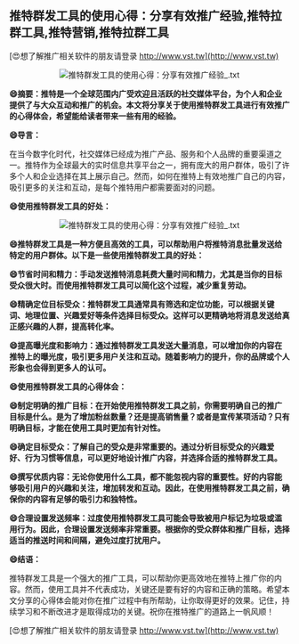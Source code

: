 ## **推特群发工具的使用心得：分享有效推广经验,推特拉群工具,推特营销,推特拉群工具**

[😍想了解推广相关软件的朋友请登录 http://www.vst.tw](http://www.vst.tw)

 <center><img src="https://vst.tw/MP4/tuiguang/png/4.png" alt="推特群发工具的使用心得：分享有效推广经验_.txt"></center>

**😄摘要：推特是一个全球范围内广受欢迎且活跃的社交媒体平台，为个人和企业提供了与大众互动和推广的机会。本文将分享关于使用推特群发工具进行有效推广的心得体会，希望能给读者带来一些有用的经验。**

**😄导言：**

在当今数字化时代，社交媒体已经成为推广产品、服务和个人品牌的重要渠道之一。推特作为全球最大的实时信息共享平台之一，拥有庞大的用户群体，吸引了许多个人和企业选择在其上展示自己。然而，如何在推特上有效地推广自己的内容，吸引更多的关注和互动，是每个推特用户都需要面对的问题。

**😄使用推特群发工具的好处：**

 <center><img src="https://vst.tw/MP4/tuiguang/png/7.png" alt="推特群发工具的使用心得：分享有效推广经验_.txt"></center>

**😄推特群发工具是一种方便且高效的工具，可以帮助用户将推特消息批量发送给特定的用户群体。以下是一些使用推特群发工具的好处：**

**😄节省时间和精力：手动发送推特消息耗费大量时间和精力，尤其是当你的目标受众很大时。而使用推特群发工具可以简化这个过程，减少重复劳动。**

**😄精确定位目标受众：推特群发工具通常具有筛选和定位功能，可以根据关键词、地理位置、兴趣爱好等条件选择目标受众。这样可以更精确地将消息发送给真正感兴趣的人群，提高转化率。**

**😄提高曝光度和影响力：通过推特群发工具发送大量消息，可以增加你的内容在推特上的曝光度，吸引更多用户关注和互动。随着影响力的提升，你的品牌或个人形象也会得到更多人的认可。**

**😄使用推特群发工具的心得体会：**

**😄制定明确的推广目标：在开始使用推特群发工具之前，你需要明确自己的推广目标是什么。是为了增加粉丝数量？还是提高销售量？或者是宣传某项活动？只有明确目标，才能在使用工具时更加有针对性。**

**😄确定目标受众：了解自己的受众是非常重要的。通过分析目标受众的兴趣爱好、行为习惯等信息，可以更好地设计推广内容，并选择合适的推特群发工具。**

**😄撰写优质内容：无论你使用什么工具，都不能忽视内容的重要性。好的内容能够吸引用户的兴趣和关注，增加转发和互动。因此，在使用推特群发工具之前，确保你的内容有足够的吸引力和独特性。**

**😄合理设置发送频率：过度使用推特群发工具可能会导致被用户标记为垃圾或滥用行为。因此，合理设置发送频率非常重要。根据你的受众群体和推广目标，选择适当的推送时间和间隔，避免过度打扰用户。**

**😄结语：**

推特群发工具是一个强大的推广工具，可以帮助你更高效地在推特上推广你的内容。然而，使用工具并不代表成功，关键还是要有好的内容和正确的策略。希望本文分享的心得体会能对你在推广过程中有所帮助，让你取得更好的效果。记住，持续学习和不断改进才是取得成功的关键。祝你在推特推广的道路上一帆风顺！

[😍想了解推广相关软件的朋友请登录 http://www.vst.tw](http://www.vst.tw)



